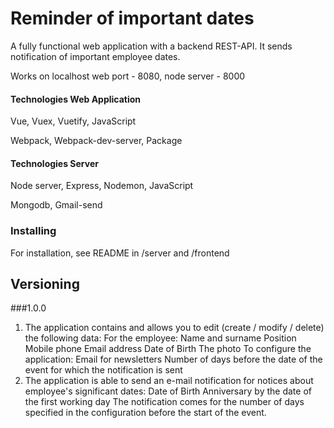 # Reminder of important dates

A fully functional web application with a backend REST-API. It sends notification of important employee dates.

Works on localhost web port - 8080, node server - 8000

#### Technologies Web Application

Vue, Vuex, Vuetify, JavaScript

Webpack, Webpack-dev-server, Package

#### Technologies Server

Node server, Express, Nodemon, JavaScript

Mongodb, Gmail-send


### Installing

For installation, see README in /server and /frontend

## Versioning

###1.0.0 
1. The application contains and allows you to edit (create / modify / delete) the following data:
For the employee:
Name and surname
Position
Mobile phone
Email address
Date of Birth
The photo
To configure the application:
Email for newsletters
Number of days before the date of the event for which the notification is sent
2. The application is able to send an e-mail notification for notices about employee's significant dates:
Date of Birth
Anniversary by the date of the first working day
The notification comes for the number of days specified in the configuration before the start of the event.